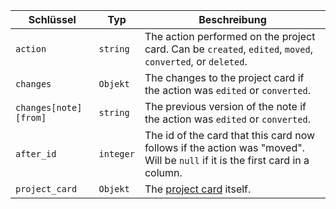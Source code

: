 | Schlüssel             | Typ       | Beschreibung                                                                                                                 |
| --------------------- | --------- | ---------------------------------------------------------------------------------------------------------------------------- |
| `action`              | `string`  | The action performed on the project card. Can be `created`, `edited`, `moved`, `converted`, or `deleted`.                    |
| `changes`             | `Objekt`  | The changes to the project card if the action was `edited` or `converted`.                                                   |
| `changes[note][from]` | `string`  | The previous version of the note if the action was `edited` or `converted`.                                                  |
| `after_id`            | `integer` | The id of the card that this card now follows if the action was "moved". Will be `null` if it is the first card in a column. |
| `project_card`        | `Objekt`  | The [project card](/rest/reference/projects#cards) itself.                                                                   |
